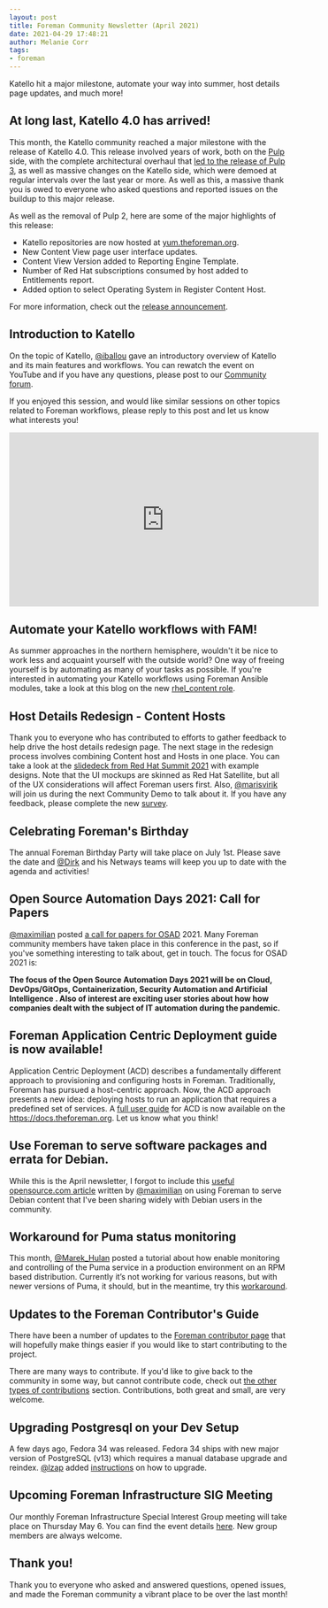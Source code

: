 ```yaml
---
layout: post
title: Foreman Community Newsletter (April 2021)
date: 2021-04-29 17:48:21
author: Melanie Corr
tags:
- foreman
---
```


Katello hit a major milestone, automate your way into summer, host details page updates, and much more!

<!--more-->


## At long last, Katello 4.0 has arrived!

This month, the Katello community reached a major milestone with the release of Katello 4.0. This release involved years of work, both on the [Pulp](https://pulpproject.org/) side, with the complete architectural overhaul that [led to the release of Pulp 3](https://opensource.com/article/20/8/manage-repositories-pulp), as well as massive changes on the Katello side, which were demoed at regular intervals over the last year or more. As well as this, a massive thank you is owed to everyone who asked questions and reported issues on the buildup to this major release.

As well as the removal of Pulp 2, here are some of the major highlights of this release:

* Katello repositories are now hosted at [yum.theforeman.org](https://yum.theforeman.org).
* New Content View page user interface updates.
* Content View Version added to Reporting Engine Template.
* Number of Red Hat subscriptions consumed by host added to Entitlements report.
* Added option to select Operating System in Register Content Host.

For more information, check out the [release announcement](https://community.theforeman.org/t/katello-4-0-is-released/23245?u=mcorr).

## Introduction to Katello

On the topic of Katello, [@iballou](https://community.theforeman.org/u/iballou/summary) gave an introductory overview of Katello and its main features and workflows. You can rewatch the event on YouTube and if you have any questions, please post to our [Community forum](https://community.theforeman.org/).

If you enjoyed this session, and would like similar sessions on other topics related to Foreman workflows, please reply to this post and let us know what interests you!

<iframe width="560" height="315" src="https://www.youtube.com/embed/kWbfU_1zseU" title="YouTube video player" frameborder="0" allow="accelerometer; autoplay; clipboard-write; encrypted-media; gyroscope; picture-in-picture" allowfullscreen></iframe>

## Automate your Katello workflows with FAM!

As summer approaches in the northern hemisphere, wouldn't it be nice to work less and acquaint yourself with the outside world? One way of freeing yourself is by automating as many of your tasks as possible. If you're interested in automating your Katello workflows using Foreman Ansible modules, take a look at this blog on the new [rhel_content role](https://theforeman.org/2021/04/configuring-katello-via-ansible-to-synchronize-and-serve-rhel-content.html).

## Host Details Redesign - Content Hosts

Thank you to everyone who has contributed to efforts to gather feedback to help drive the host details redesign page. The next stage in the redesign process involves combining Content host and Hosts in one place. You can take a look at the [slidedeck from Red Hat Summit 2021](https://marvelapp.com/prototype/61fe028/screen/77569592) with example designs. Note that the UI mockups are skinned as Red Hat Satellite, but all of the UX considerations will affect Foreman users first. Also, [@marisvirik](https://community.theforeman.org/u/marisvirik/summary) will join us during the next Community Demo to talk about it. If you have any feedback, please complete the new [survey](https://docs.google.com/forms/d/e/1FAIpQLSc5pi28QYBXg4LZeuXT7ryP-ZFg6qqu2311Y0cfe9JyDIJ-jg/viewform).

## Celebrating Foreman's Birthday

The annual Foreman Birthday Party will take place on July 1st. Please save the date and [@Dirk](https://community.theforeman.org/u/dirk/) and his Netways teams will keep you up to date with the agenda and activities! 

## Open Source Automation Days 2021: Call for Papers

[@maximilian](https://community.theforeman.org/u/maximilian) posted [a call for papers for OSAD](https://community.theforeman.org/t/open-source-automation-days-2021-call-for-papers/23312) 2021. Many Foreman community members have taken place in this conference in the past, so if you've something interesting to talk about, get in touch. The focus for OSAD 2021 is:

__The focus of the Open Source Automation Days 2021 will be on Cloud, DevOps/GitOps, Containerization, Security Automation and Artificial Intelligence . Also of interest are exciting user stories about how how companies dealt with the subject of IT automation during the pandemic.__

## Foreman Application Centric Deployment guide is now available!

Application Centric Deployment (ACD) describes a fundamentally different approach to provisioning and configuring hosts in Foreman. Traditionally, Foreman has pursued a host-centric approach. Now, the ACD approach presents a new idea: deploying hosts to run an application that requires a predefined set of services. A [full user guide](https://docs.theforeman.org/nightly/Application_Centric_Deployment/index-foreman-el.html) for ACD is now available on the https://docs.theforeman.org. Let us know what you think!

## Use Foreman to serve software packages and errata for Debian.

While this is the April newsletter, I forgot to include this [useful opensource.com article](https://opensource.com/article/21/3/linux-foreman
) written by [@maximilian](https://community.theforeman.org/u/maximilian) on using Foreman to serve Debian content that I've been sharing widely with Debian users in the community.

## Workaround for Puma status monitoring

This month, [@Marek_Hulan](https://community.theforeman.org/u/Marek_Hulan) posted a tutorial about how enable monitoring and controlling of the Puma service in a production environment on an RPM based distribution. Currently it’s not working for various reasons, but with newer versions of Puma, it should, but in the meantime, try this [workaround](https://community.theforeman.org/t/puma-status-monitoring-not-working-at-the-moment/23154).

## Updates to the Foreman Contributor's Guide

There have been a number of updates to the [Foreman contributor page](https://www.theforeman.org/contribute.html) that will hopefully make things easier if you would like to start contributing to the project.

There are many ways to contribute. If you'd like to give back to the community in some way, but cannot contribute code, check out [the other types of contributions](https://www.theforeman.org/contribute.html#Othertypesofcontribution) section.  Contributions, both great and small, are very welcome.

## Upgrading Postgresql on your Dev Setup

A few days ago, Fedora 34 was released. Fedora 34 ships with new major version of PostgreSQL (v13) which requires a manual database upgrade and reindex. [@lzap](https://community.theforeman.org/u/lzap/) added [instructions](https://community.theforeman.org/t/upgrading-postgresql-database-on-your-dev-setup-after-os-upgrade/23336) on how to upgrade.

## Upcoming Foreman Infrastructure SIG Meeting

Our monthly Foreman Infrastructure Special Interest Group meeting will take place on Thursday May 6. You can find the event details [here](https://community.theforeman.org/t/foreman-infrastructure-special-interest-group/23379?u=mcorr). New group members are always welcome.

## Thank you!

Thank you to everyone who asked and answered questions, opened issues, and made the Foreman community a vibrant place to be over the last month!
